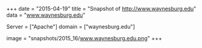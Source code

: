 
+++
date = "2015-04-19"
title = "Snapshot of http://www.waynesburg.edu"
data = "www.waynesburg.edu"

Server = ["Apache"]
domain = ["waynesburg.edu"]

  image = "snapshots/2015_16/www.waynesburg.edu.png"
+++
#
